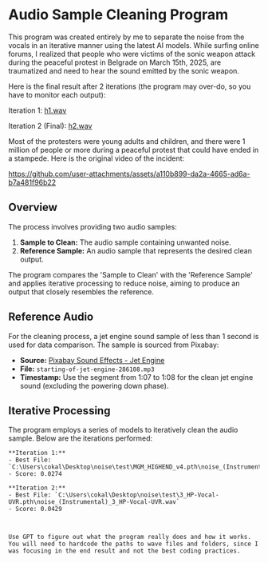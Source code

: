 # Audio Sample Cleaning Program

This program was created entirely by me to separate the noise from the vocals in an iterative manner using the latest AI models.
While surfing online forums, I realized that people who were victims of the sonic weapon attack during the peaceful protest in Belgrade on March 15th, 2025, are traumatized and need to hear the sound emitted by the sonic weapon.

Here is the final result after 2 iterations (the program may over-do, so you have to monitor each output):

Iteration 1:  [h1.wav](https://github.com/frejalund/soundcleaner/raw/main/h1.wav)

Iteration 2 (Final): [h2.wav](https://github.com/frejalund/soundcleaner/blob/main/h2.wav)




Most of the protesters were young adults and children, and there were 1 million of people or more during a peaceful protest that could have ended in a stampede. Here is the original video of the incident:


https://github.com/user-attachments/assets/a110b899-da2a-4665-ad6a-b7a481f96b22


## Overview

The process involves providing two audio samples:

1. **Sample to Clean:** The audio sample containing unwanted noise.
2. **Reference Sample:** An audio sample that represents the desired clean output.

The program compares the 'Sample to Clean' with the 'Reference Sample' and applies iterative processing to reduce noise, aiming to produce an output that closely resembles the reference.

## Reference Audio

For the cleaning process, a jet engine sound sample of less than 1 second is used for data comparison. The sample is sourced from Pixabay:

- **Source:** [Pixabay Sound Effects - Jet Engine](https://pixabay.com/sound-effects/search/jet-engine/)
- **File:** `starting-of-jet-engine-286108.mp3`
- **Timestamp:** Use the segment from 1:07 to 1:08 for the clean jet engine sound (excluding the powering down phase).

## Iterative Processing

The program employs a series of models to iteratively clean the audio sample. Below are the iterations performed:

```plaintext
**Iteration 1:**
- Best File: `C:\Users\cokal\Desktop\noise\test\MGM_HIGHEND_v4.pth\noise_(Instrumental)_MGM_HIGHEND_v4.wav`
- Score: 0.0274

**Iteration 2:**
- Best File: `C:\Users\cokal\Desktop\noise\test\3_HP-Vocal-UVR.pth\noise_(Instrumental)_3_HP-Vocal-UVR.wav`
- Score: 0.0429



Use GPT to figure out what the program really does and how it works.  You will need to hardcode the paths to wave files and folders, since I was focusing in the end result and not the best coding practices.


